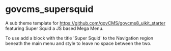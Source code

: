 # govcms_supersquid

A sub theme template for https://github.com/govCMS/govcms8_uikit_starter featuring Super Squid a JS based Mega Menu.

To use add a block with the title 'Super Squid' to the Navigation region beneath the main menu and style to leave no space between the two.

